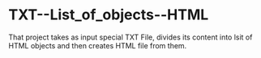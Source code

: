 # TXT--List_of_objects--HTML
That project takes as input special TXT File, divides its content into lsit of HTML objects and then creates HTML file from them.
